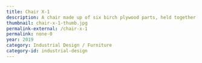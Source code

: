 ```yaml
---
title: Chair X-1
description: A chair made up of six birch plywood parts, held together by just an elastic cord.
thumbnail: chair-x-1-thumb.jpg
permalink-external: /chair-x-1
permalink: none-0
year: 2019
category: Industrial Design / Furniture
category-id: industrial-design
---
```

